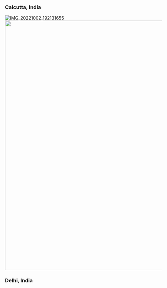 ### Calcutta, India
![IMG_20221002_192131655](https://user-images.githubusercontent.com/36255172/197043890-590a5363-11ce-4baa-ad5c-0110ed353775.jpg)
<img src="https://user-images.githubusercontent.com/36255172/197043890-590a5363-11ce-4baa-ad5c-0110ed353775.jpg" width="800">



### Delhi, India
